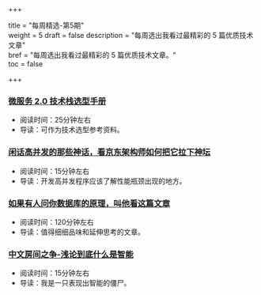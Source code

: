 +++

title = "每周精选-第5期"  
weight = 5
draft = false
description = "每周选出我看过最精彩的 5 篇优质技术文章"  
bref = "每周选出我看过最精彩的 5 篇优质技术文章。"  
toc = false

+++

### <font color=#3998e2>[微服务 2.0 技术栈选型手册](https://mp.weixin.qq.com/s/OloZhn2pwfIrOQit_8jefA)</font>
- 阅读时间：25分钟左右
- 导读：可作为技术选型参考资料。

### <font color=#3998e2>[闲话高并发的那些神话，看京东架构师如何把它拉下神坛](https://mp.weixin.qq.com/s/FLpdT9wZFT0sJBmNTCIObw)</font>
- 阅读时间：15分钟左右
- 导读：开发高并发程序应该了解性能瓶颈出现的地方。

### <font color=#3998e2>[如果有人问你数据库的原理，叫他看这篇文章](http://blog.jobbole.com/100349/?hmsr=toutiao.io&utm_medium=toutiao.io&utm_source=toutiao.io#article-comment)</font>
- 阅读时间：120分钟左右
- 导读：值得细细品味和延伸思考的文章。

### <font color=#3998e2>[中文房间之争-浅论到底什么是智能](https://mp.weixin.qq.com/s/RLeqxqYXY8OG9XIh9ulMeA)</font>
- 阅读时间：15分钟左右
- 导读：我是一只表现出智能的僵尸。


